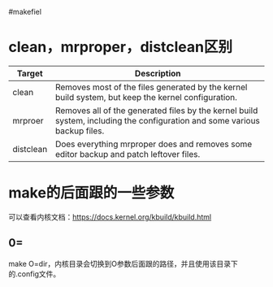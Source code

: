 #makefiel 

# clean，mrproper，distclean区别

| Target | Description |
| --- | --- |
| clean | Removes most of the files generated by the kernel build system, but keep the kernel configuration.|
| mrproer| Removes all of the generated files by the kernel build system, including the configuration and some various backup files. |
| distclean | Does everything mrproper does and removes some editor backup and patch leftover files.|

# make的后面跟的一些参数

可以查看内核文档：https://docs.kernel.org/kbuild/kbuild.html

## 0=

make O=dir，内核目录会切换到O参数后面跟的路径，并且使用该目录下的.config文件。
